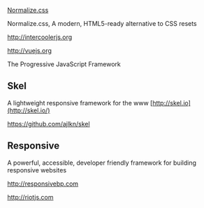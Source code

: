 [Normalize.css](https://necolas.github.io/normalize.css/)

Normalize.css, A modern, HTML5-ready alternative to CSS resets

http://intercoolerjs.org

http://vuejs.org

The Progressive JavaScript Framework



## Skel

A lightweight responsive framework for the www [http://skel.io](http://skel.io/)

https://github.com/ajlkn/skel

## Responsive

A powerful, accessible, developer friendly framework for building responsive websites

http://responsivebp.com

http://riotjs.com